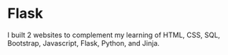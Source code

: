 # Flask

I built 2 websites to complement my learning of HTML, CSS, SQL, Bootstrap, Javascript, Flask, Python, and Jinja.
